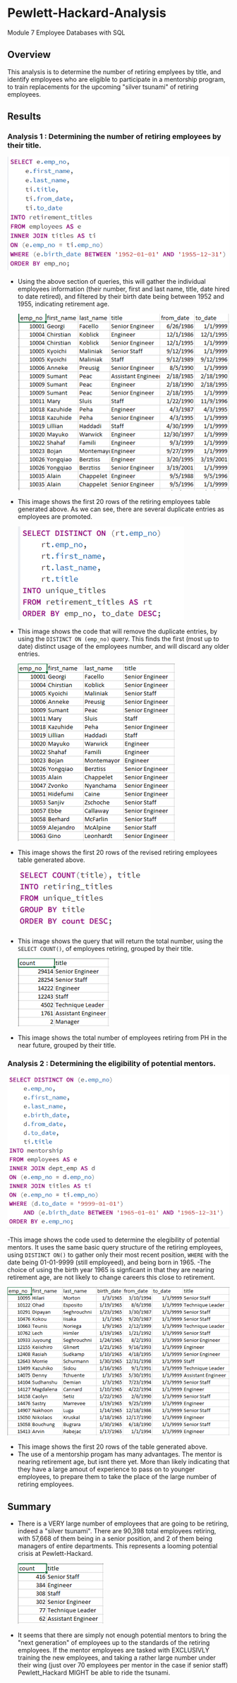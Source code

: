 # Pewlett-Hackard-Analysis
Module 7 Employee Databases with SQL

## Overview
This analysis is to determine the number of retiring emplyees by title, and identify employees who are eligible to participate in a mentorship program, to train replacements for the upcoming "silver tsunami" of retiring employees.

## Results
### Analysis 1 : Determining the number of retiring employees by their title.
![retiring_emp_code](https://github.com/chefcramer/Pewlett-Hackard-Analysis/blob/main/write%20up%20resources/retiring%20employees.PNG)

- Using the above section of queries, this will gather the individual employees information (their number, first and last name, title, date hired to date retired), and filtered by their birth date being between 1952 and 1955, indicating retirement age.

   ![retiring_emp_table](https://github.com/chefcramer/Pewlett-Hackard-Analysis/blob/main/write%20up%20resources/retiring%20emp%20table.PNG)

- This image shows the first 20 rows of the retiring employees table generated above. As we can see, there are several duplicate entries as employees are promoted.

   ![unique_title_code](https://github.com/chefcramer/Pewlett-Hackard-Analysis/blob/main/write%20up%20resources/retiring%20distinct.PNG)
   
- This image shows the code that will remove the duplicate entries, by using the `DISTINCT ON (emp_no)` query. This finds the first (most up to date) distinct usage of the employees number, and will discard any older entries.

   ![unique_title_table](https://github.com/chefcramer/Pewlett-Hackard-Analysis/blob/main/write%20up%20resources/retiring%20distinct%20table.PNG)
   
- This image shows the first 20 rows of the revised retiring employees table generated above.

   ![retring_numbers](https://github.com/chefcramer/Pewlett-Hackard-Analysis/blob/main/write%20up%20resources/retiring%20numbers.PNG)
   
- This image shows the query that will return the total number, using the `SELECT COUNT()`, of employees retiring, grouped by their title.

   ![retiring_numbers_table](https://github.com/chefcramer/Pewlett-Hackard-Analysis/blob/main/write%20up%20resources/retiring%20numbers%20table.PNG)
   
- This image shows the total number of employees retiring from PH in the near future, grouped by their title. 

### Analysis 2 : Determining the eligibility of potential mentors.
![mentor_code](https://github.com/chefcramer/Pewlett-Hackard-Analysis/blob/main/write%20up%20resources/mentorship.PNG)

-This image shows the code used to determine the elegibility of potential mentors. It uses the same basic query structure of the retiring employees, using `DISTINCT ON()` to gather only their most recent position, `WHERE` with the date being 01-01-9999 (still employeed), and being born in 1965.
-The choice of using the birth year 1965 is signficant in that they are nearing retirement age, are not likely to change careers this close to retirement.

   ![mentor_table](https://github.com/chefcramer/Pewlett-Hackard-Analysis/blob/main/write%20up%20resources/mentor%20table.PNG)

- This image shows the first 20 rows of the table generated above. 
- The use of a mentorship progam has many advantages. The mentor is nearing retirement age, but isnt there yet. More than likely indicating that they have a large amout of experience to pass on to younger employees, to prepare them to take the place of the large number of retiring employees.

## Summary
- There is a VERY large number of employees that are going to be retiring, indeed a "silver tsunami". There are 90,398 total employees retiring, with 57,668 of them being in a senior position, and 2 of them being managers of entire departments. This represents a looming potential crisis at Pewlett-Hackard.

  ![mentor_count](https://github.com/chefcramer/Pewlett-Hackard-Analysis/blob/main/write%20up%20resources/mentor%20count.PNG)
  
- It seems that there are simply not enough potential mentors to bring the "next generation" of employees up to the standards of the retiring employees. If the mentor employees are tasked with EXCLUSIVLY training the new employees, and taking a rather large number under their wing (just over 70 employees per mentor in the case if senior staff) Pewlett_Hackard MIGHT be able to ride the tsunami.
